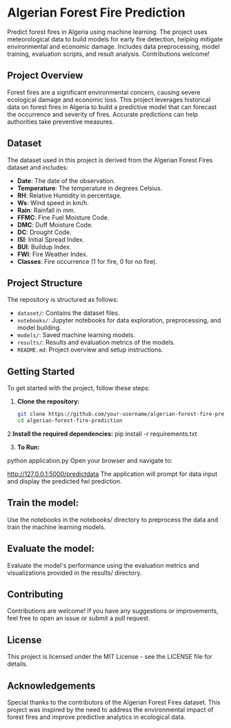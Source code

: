 # Algerian Forest Fire Prediction

Predict forest fires in Algeria using machine learning. The project uses meteorological data to build models for early fire detection, helping mitigate environmental and economic damage. Includes data preprocessing, model training, evaluation scripts, and result analysis. Contributions welcome!

## Project Overview

Forest fires are a significant environmental concern, causing severe ecological damage and economic loss. This project leverages historical data on forest fires in Algeria to build a predictive model that can forecast the occurrence and severity of fires. Accurate predictions can help authorities take preventive measures.

## Dataset

The dataset used in this project is derived from the Algerian Forest Fires dataset and includes:

- **Date**: The date of the observation.
- **Temperature**: The temperature in degrees Celsius.
- **RH**: Relative Humidity in percentage.
- **Ws**: Wind speed in km/h.
- **Rain**: Rainfall in mm.
- **FFMC**: Fine Fuel Moisture Code.
- **DMC**: Duff Moisture Code.
- **DC**: Drought Code.
- **ISI**: Initial Spread Index.
- **BUI**: Buildup Index.
- **FWI**: Fire Weather Index.
- **Classes**: Fire occurrence (1 for fire, 0 for no fire).

## Project Structure

The repository is structured as follows:

- `dataset/`: Contains the dataset files.
- `notebooks/`: Jupyter notebooks for data exploration, preprocessing, and model building.
- `models/`: Saved machine learning models.
- `results/`: Results and evaluation metrics of the models.
- `README.md`: Project overview and setup instructions.

## Getting Started

To get started with the project, follow these steps:

1. **Clone the repository:**
   ```sh
   git clone https://github.com/your-username/algerian-forest-fire-prediction.git
   cd algerian-forest-fire-prediction

2.**Install the required dependencies:**
pip install -r requirements.txt

3. **To Run:**

python application.py
Open your browser and navigate to:

http://127.0.0.1:5000/predictdata
The application will prompt for data input and display the predicted fwi prediction.

## Train the model:
Use the notebooks in the notebooks/ directory to preprocess the data and train the machine learning models.

## Evaluate the model:
Evaluate the model's performance using the evaluation metrics and visualizations provided in the results/ directory.

## Contributing
Contributions are welcome! If you have any suggestions or improvements, feel free to open an issue or submit a pull request.

## License
This project is licensed under the MIT License - see the LICENSE file for details.

## Acknowledgements
Special thanks to the contributors of the Algerian Forest Fires dataset. This project was inspired by the need to address the environmental impact of forest fires and improve predictive analytics in ecological data.